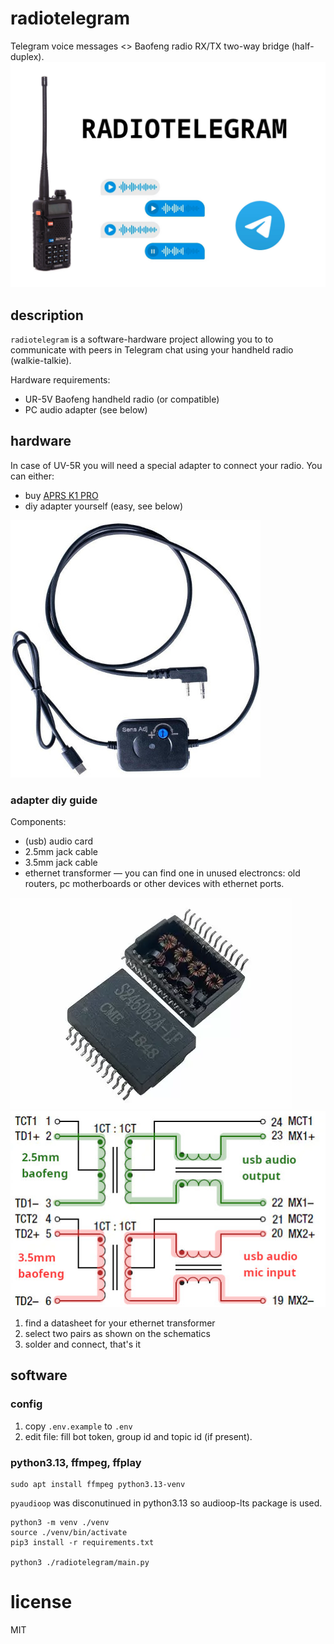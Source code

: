 # radiotelegram

Telegram voice messages <> Baofeng radio RX/TX two-way bridge (half-duplex).
![logo](schematics/logo.jpg)

## description
`radiotelegram` is a software-hardware project allowing you to to communicate with peers in Telegram chat using your handheld radio (walkie-talkie).

Hardware requirements:
- UR-5V Baofeng handheld radio (or compatible)
- PC audio adapter (see below)

## hardware
In case of UV-5R you will need a special adapter to connect your radio. You can either:
- buy [APRS K1 PRO](https://baofengtech.com/product/aprs-k1-pro/) 
- diy adapter yourself (easy, see below)

![aprks1pro adapter photo](schematics/aprsk1pro.jpg)


### adapter diy guide
Components:
- (usb) audio card
- 2.5mm jack cable
- 3.5mm jack cable
- ethernet transformer — you can find one in unused electroncs: old routers, pc motherboards or other devices with ethernet ports.

![example view of an ethernet transformer](schematics/ethernet-transformers.png)
![schematics](schematics/transformers-schematics.jpg)

1. find a datasheet for your ethernet transformer
2. select two pairs as shown on the schematics
3. solder and connect, that's it

## software

### config
1. copy `.env.example` to `.env`
2. edit file: fill bot token, group id and topic id (if present).

### python3.13, ffmpeg, ffplay
```
sudo apt install ffmpeg python3.13-venv
```

`pyaudioop` was disconutinued in python3.13 so audioop-lts package is used.

    python3 -m venv ./venv
    source ./venv/bin/activate
    pip3 install -r requirements.txt

    python3 ./radiotelegram/main.py

# license
MIT
